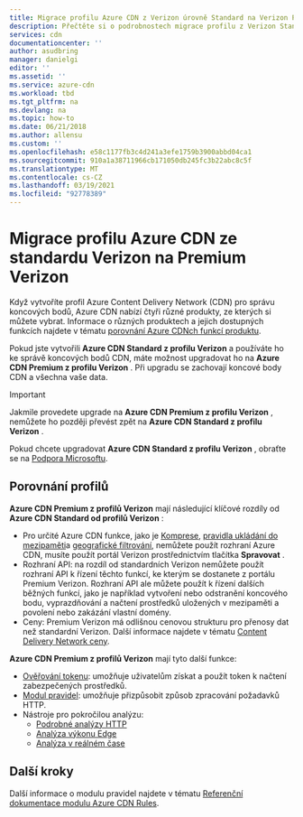 ```yaml
---
title: Migrace profilu Azure CDN z Verizon úrovně Standard na Verizon Premium
description: Přečtěte si o podrobnostech migrace profilu z Verizon Standard na Verizon Premium.
services: cdn
documentationcenter: ''
author: asudbring
manager: danielgi
editor: ''
ms.assetid: ''
ms.service: azure-cdn
ms.workload: tbd
ms.tgt_pltfrm: na
ms.devlang: na
ms.topic: how-to
ms.date: 06/21/2018
ms.author: allensu
ms.custom: ''
ms.openlocfilehash: e58c1177fb3c4d241a3efe1759b3900abbd04ca1
ms.sourcegitcommit: 910a1a38711966cb171050db245fc3b22abc8c5f
ms.translationtype: MT
ms.contentlocale: cs-CZ
ms.lasthandoff: 03/19/2021
ms.locfileid: "92778389"
---
```

# <a name="migrate-an-azure-cdn-profile-from-standard-verizon-to-premium-verizon"></a>Migrace profilu Azure CDN ze standardu Verizon na Premium Verizon

Když vytvoříte profil Azure Content Delivery Network (CDN) pro správu koncových bodů, Azure CDN nabízí čtyři různé produkty, ze kterých si můžete vybrat. Informace o různých produktech a jejich dostupných funkcích najdete v tématu [porovnání Azure CDNch funkcí produktu](cdn-features.md).

Pokud jste vytvořili **Azure CDN Standard z profilu Verizon** a používáte ho ke správě koncových bodů CDN, máte možnost upgradovat ho na **Azure CDN Premium z profilu Verizon** . Při upgradu se zachovají koncové body CDN a všechna vaše data. 

> [!IMPORTANT]
> Jakmile provedete upgrade na **Azure CDN Premium z profilu Verizon** , nemůžete ho později převést zpět na **Azure CDN Standard z profilu Verizon** .
> 

Pokud chcete upgradovat **Azure CDN Standard z profilu Verizon** , obraťte se na [Podpora Microsoftu](https://azure.microsoft.com/support/options/).

## <a name="profile-comparison"></a>Porovnání profilů
**Azure CDN Premium z profilů Verizon** mají následující klíčové rozdíly od **Azure CDN Standard od profilů Verizon** :
- Pro určité Azure CDN funkce, jako je [Komprese](cdn-improve-performance.md), [pravidla ukládání do mezipaměti](cdn-caching-rules.md)a [geografické filtrování](cdn-restrict-access-by-country.md), nemůžete použít rozhraní Azure CDN, musíte použít portál Verizon prostřednictvím tlačítka **Spravovat** .
- Rozhraní API: na rozdíl od standardních Verizon nemůžete použít rozhraní API k řízení těchto funkcí, ke kterým se dostanete z portálu Premium Verizon. Rozhraní API ale můžete použít k řízení dalších běžných funkcí, jako je například vytvoření nebo odstranění koncového bodu, vyprazdňování a načtení prostředků uložených v mezipaměti a povolení nebo zakázání vlastní domény.
- Ceny: Premium Verizon má odlišnou cenovou strukturu pro přenosy dat než standardní Verizon. Další informace najdete v tématu [Content Delivery Network ceny](https://azure.microsoft.com/pricing/details/cdn/).

**Azure CDN Premium z profilů Verizon** mají tyto další funkce:
- [Ověřování tokenu](cdn-token-auth.md): umožňuje uživatelům získat a použít token k načtení zabezpečených prostředků.
- [Modul pravidel](./cdn-verizon-premium-rules-engine.md): umožňuje přizpůsobit způsob zpracování požadavků HTTP.
- Nástroje pro pokročilou analýzu:
   - [Podrobné analýzy HTTP](cdn-advanced-http-reports.md)
   - [Analýza výkonu Edge](cdn-edge-performance.md)
   - [Analýza v reálném čase](cdn-real-time-alerts.md)


## <a name="next-steps"></a>Další kroky
Další informace o modulu pravidel najdete v tématu [Referenční dokumentace modulu Azure CDN Rules](./cdn-verizon-premium-rules-engine-reference.md).